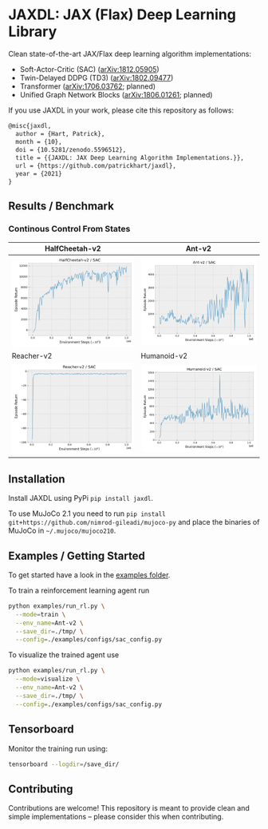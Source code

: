 # JAXDL: JAX (Flax) Deep Learning Library

Clean state-of-the-art JAX/Flax deep learning algorithm implementations:

* Soft-Actor-Critic (SAC) ([arXiv:1812.05905](https://arxiv.org/abs/1812.05905))
* Twin-Delayed DDPG (TD3) ([arXiv:1802.09477](https://arxiv.org/abs/1802.09477))
* Transformer ([arXiv:1706.03762](https://arxiv.org/abs/1706.03762); planned)
* Unified Graph Network Blocks ([arXiv:1806.01261](https://arxiv.org/abs/1806.01261); planned)

If you use JAXDL in your work, please cite this repository as follows:

```misc
@misc{jaxdl,
  author = {Hart, Patrick},
  month = {10},
  doi = {10.5281/zenodo.5596512},
  title = {{JAXDL: JAX Deep Learning Algorithm Implementations.}},
  url = {https://github.com/patrickhart/jaxdl},
  year = {2021}
}
```


## Results / Benchmark

### Continous Control From States
| HalfCheetah-v2 | Ant-v2 |
| --- | --- |
| ![HalfCheetah-v2](https://raw.githubusercontent.com/patrickhart/jaxdl/master/utils/learning_curves/HalfCheetah-v2.png) | ![Ant-v2](https://raw.githubusercontent.com/patrickhart/jaxdl/master/utils/learning_curves/Ant-v2.png) |
| Reacher-v2 | Humanoid-v2 |
| ![Reacher-v2](https://raw.githubusercontent.com/patrickhart/jaxdl/master/utils/learning_curves/Reacher-v2.png) | ![Humanoid-v2](https://raw.githubusercontent.com/patrickhart/jaxdl/master/utils/learning_curves/Humanoid-v2.png) |


## Installation

Install JAXDL using PyPi `pip install jaxdl`.

To use MuJoCo 2.1 you need to run `pip install git+https://github.com/nimrod-gileadi/mujoco-py` and place the binaries of MuJoCo in `~/.mujoco/mujoco210`.


## Examples / Getting Started

To get started have a look in the [examples folder](./examples).

To train a reinforcement learning agent run

```bash
python examples/run_rl.py \
  --mode=train \
  --env_name=Ant-v2 \
  --save_dir=./tmp/ \
  --config=./examples/configs/sac_config.py
```

To visualize the trained agent use

```bash
python examples/run_rl.py \
  --mode=visualize \
  --env_name=Ant-v2 \
  --save_dir=./tmp/ \
  --config=./examples/configs/sac_config.py
```


## Tensorboard

Monitor the training run using:

```bash
tensorboard --logdir=/save_dir/
```


## Contributing

Contributions are welcome!
This repository is meant to provide clean and simple implementations – please consider this when contributing.